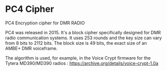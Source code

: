 # PC4 Cipher
PC4 Encryption cipher for DMR RADIO

PC4 was released in 2015. It's a block cipher specifically designed for DMR radio communication systems. It uses 253 rounds and the key size can vary from 8 bits to 2112 bits. The block size is 49 bits, the exact size of an AMBE+ DMR voiceframe.

The algorithm is used, for example, in the Voice Crypt firmware for the Tytera MD390/MD390 radios :
https://archive.org/details/voice-crypt-1.0a



